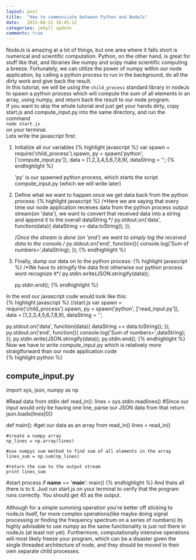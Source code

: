 ```yaml
---
layout: post
title:  "How to communicate between Python and NodeJs"
date:   2015-08-21 18:45:12
categories: jekyll update
comments: true
---
```

<div dir="ltr" style="text-align: left;" trbidi="on">
NodeJs is amazing at a lot of things, but one area where it falls short is numerical and scientific computation. Python, on the other hand, is great for stuff like that, and libraries like numpy and scipy make scientific computing a breeze. Fortunately, we can utilize the power of numpy within our node application, by calling a python process to run in the background, do all the dirty work and give back the result.<br />
In this tutorial, we will be using the <code>child_process</code> standard library in nodeJs to spawn a python process which will compute the sum of all elements in an array, using numpy, and return back the result to our node program.<br />
If you want to skip the whole tutorial and just get your hands dirty, copy start.js and compute_input.py into the same directory, and run the command<br /><code>node start.js</code><br />on your terminal.
<br />
Lets write the javascript first: <br />
<ol>
<li>Initialize all our variables
  {% highlight javascript %}
    var spawn = require('child_process').spawn,
    py    = spawn('python', ['compute_input.py']),
    data = [1,2,3,4,5,6,7,8,9],
    dataString = '';
  {% endhighlight %}

'py' is our spawned python process, which starts the script compute_input.py (which we will write later)
    </li>
<li>Define what we want to happen once we get data back from the python process:
{% highlight javascript %}
/*Here we are saying that every time our node application receives data from the python process output stream(on 'data'), we want to convert that received data into a string and append it to the overall dataString.*/
py.stdout.on('data', function(data){
  dataString += data.toString();
});

/*Once the stream is done (on 'end') we want to simply log the received data to the console.*/
py.stdout.on('end', function(){
  console.log('Sum of numbers=',dataString);
});
{% endhighlight %}
<br />
    </li>
<li>Finally, dump our data on to the python process:
{% highlight javascript %}
/*We have to stringify the data first otherwise our python process wont recognize it*/
py.stdin.write(JSON.stringify(data));

py.stdin.end();
{% endhighlight %}
</li>
</ol>
In the end our javascript code would look like this:
<br />
{% highlight javascript %}
//start.js
var spawn = require('child_process').spawn,
    py    = spawn('python', ['read_input.py']),
    data = [1,2,3,4,5,6,7,8,9],
    dataString = '';

py.stdout.on('data', function(data){
  dataString += data.toString();
});
py.stdout.on('end', function(){
  console.log('Sum of numbers=',dataString);
});
py.stdin.write(JSON.stringify(data));
py.stdin.end();
{% endhighlight %}
<br />
Now we have to write compute_input.py which is relatively more straigtforward than our node application code<br />
{% highlight python %}
## compute_input.py

import sys, json, numpy as np

#Read data from stdin
def read_in():
    lines = sys.stdin.readlines()
    #Since our input would only be having one line, parse our JSON data from that
    return json.loads(lines[0])

def main():
    #get our data as an array from read_in()
    lines = read_in()

    #create a numpy array
    np_lines = np.array(lines)

    #use numpys sum method to find sum of all elements in the array
    lines_sum = np.sum(np_lines)

    #return the sum to the output stream
    print lines_sum

#start process
if __name__ == '__main__':
    main()
{% endhighlight %}
And thats all there is to it. Just run start.js on your terminal to verify that the program runs correctly. You should get 45 as the output.<br />
<br />
Although for a simple summing operation you're better off sticking to nodeJs itself, for more complex operations(like maybe doing signal processing or finding the frequency spectrum on a series of numbers) its highly advisable to use numpy as the same functionality is just not there in nodeJs (at least not yet). Furthermore, computationally intensive operations will most likely freeze your program, which can be a disaster given the single threaded architecture of node, and they should be moved to their own separate child processes.<br />
<br />
</div>
